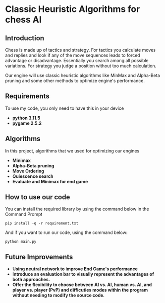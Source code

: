 # Classic Heuristic Algorithms for chess AI

## Introduction
 Chess is made up of tactics and strategy. For tactics you calculate moves and replies and look
 if any of the move sequences leads to forced advantage or disadvantage. Essentially you search
 among all possible variations. For strategy you judge a position without too much calculation.

 Our engine will use classic heuristic algorithms like MinMax and Alpha-Beta pruning and some other methods to optimize engine's performance.

## Requirements
To use my code, you only need to have this in your device

* **python 3.11.5**
* **pygame 2.5.2**

## Algorithms
In this project, algorithms that we used for optimizing our engines
* **Minimax**
* **Alpha-Beta pruning**
* **Move Ordering**
* **Quiescence search**
* **Evaluate and Minimax for end game**

## How to use our code
You can install the required library by using the command below in the Command Prompt

`pip install -q -r requirement.txt`

And if you want to run our code, using the command below:

`python main.py`

## Future Improvements
* **Using neutral network to improve End Game's performance**
* **Introduce an evaluation bar to visually represent the advantages of both approaches.**
* **Offer the flexibility to choose between AI vs. AI, human vs. AI, and player vs. player (PvP) and difficuties modes within the program without needing to modify the source code.**

 

 
